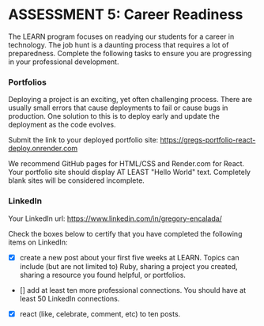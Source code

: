 # ASSESSMENT 5: Career Readiness

The LEARN program focuses on readying our students for a career in technology. The job hunt is a daunting process that requires a lot of preparedness. Complete the following tasks to ensure you are progressing in your professional development.

### Portfolios

Deploying a project is an exciting, yet often challenging process. There are usually small errors that cause deployments to fail or cause bugs in production. One solution to this is to deploy early and update the deployment as the code evolves.

Submit the link to your deployed portfolio site: https://gregs-portfolio-react-deploy.onrender.com

We recommend GitHub pages for HTML/CSS and Render.com for React. Your portfolio site should display AT LEAST "Hello World" text. Completely blank sites will be considered incomplete. 

### LinkedIn

Your LinkedIn url: https://www.linkedin.com/in/gregory-encalada/

Check the boxes below to certify that you have completed the following items on LinkedIn:

- [x] create a new post about your first five weeks at LEARN. Topics can include (but are not limited to) Ruby, sharing a project you created, sharing a resource you found helpful, or portfolios.
- [] add at least ten more professional connections. You should have at least 50 LinkedIn connections.
- [x] react (like, celebrate, comment, etc) to ten posts.
